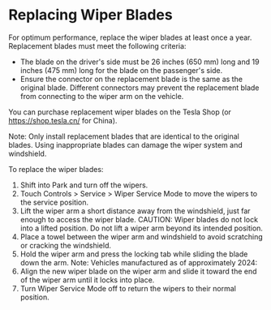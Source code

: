 # Replacing Wiper Blades

For optimum performance, replace the wiper blades at least once a year. Replacement blades must meet the following criteria:
- The blade on the driver's side must be 26 inches (650 mm) long and 19 inches (475 mm) long for the blade on the passenger's side.
- Ensure the connector on the replacement blade is the same as the original blade. Different connectors may prevent the replacement blade from connecting to the wiper arm on the vehicle.

You can purchase replacement wiper blades on the Tesla Shop (or https://shop.tesla.cn/ for China).

Note: Only install replacement blades that are identical to the original blades. Using inappropriate blades can damage the wiper system and windshield.

To replace the wiper blades:
1. Shift into Park and turn off the wipers.
2. Touch Controls > Service > Wiper Service Mode to move the wipers to the service position.
3. Lift the wiper arm a short distance away from the windshield, just far enough to access the wiper blade.
CAUTION: Wiper blades do not lock into a lifted position. Do not lift a wiper arm beyond its intended position.
4. Place a towel between the wiper arm and windshield to avoid scratching or cracking the windshield.
5. Hold the wiper arm and press the locking tab while sliding the blade down the arm.
Note: Vehicles manufactured as of approximately 2024:
6. Align the new wiper blade on the wiper arm and slide it toward the end of the wiper arm until it locks into place.
7. Turn Wiper Service Mode off to return the wipers to their normal position.